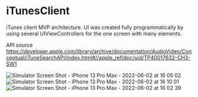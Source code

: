 # iTunesClient
iTunes client MVP architecture. UI was created fully programmatically by using several UIViewControllers for the one screen with many elements.

API source https://developer.apple.com/library/archive/documentation/AudioVideo/Conceptual/iTuneSearchAPI/index.html#//apple_ref/doc/uid/TP40017632-CH3-SW1

![Simulator Screen Shot - iPhone 13 Pro Max - 2022-06-02 at 16 05 02](https://user-images.githubusercontent.com/87275828/171635747-36e4f5ff-190b-4071-a2d8-d33d502330a2.png)
![Simulator Screen Shot - iPhone 13 Pro Max - 2022-06-02 at 16 10 01](https://user-images.githubusercontent.com/87275828/171636641-0fe15b63-f7f0-4ef3-94a4-57549a15ef73.png)
![Simulator Screen Shot - iPhone 13 Pro Max - 2022-06-02 at 16 02 39](https://user-images.githubusercontent.com/87275828/171635821-f98ce836-f99a-41a7-8d82-f08c1a693fe8.png)


